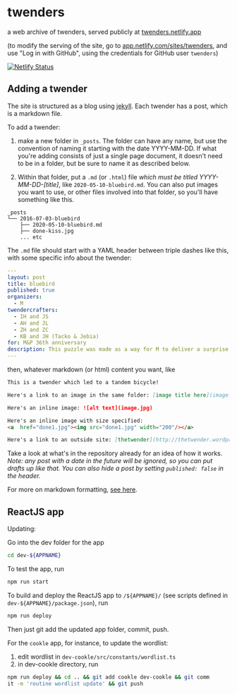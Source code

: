 # twenders
a web archive of twenders, served publicly at [twenders.netlify.app](https://twenders.netlify.app)

(to modify the serving of the site, go to [app.netlify.com/sites/twenders](https://app.netlify.com/sites/twenders), and use "Log in with GitHub", using the credentials for GitHub user `twenders`)

[![Netlify Status](https://api.netlify.com/api/v1/badges/e3537254-fb7f-4194-a066-fe5908744756/deploy-status)](https://app.netlify.com/sites/twenders/deploys)

## Adding a twender

The site is structured as a blog using [jekyll](https://jekyllrb.com/).  Each twender has a post, which is a markdown file.

To add a twender:

1. make a new folder in `_posts`. The folder can have any name, but use the convention of naming it starting with the date YYYY-MM-DD.  If what you're adding consists of just a single page document, it doesn't need to be in a folder, but be sure to name it as described below.

2. Within that folder, put a `.md` (or `.html`) file *which must be titled YYYY-MM-DD-[title]*, like `2020-05-10-bluebird.md`.  You can also put images you want to use, or other files involved into that folder, so you'll have something like this.

  ```
  _posts
  └── 2016-07-03-bluebird
      ├── 2020-05-10-bluebird.md
      ├── done-kiss.jpg
      ... etc
  ```

  The `.md` file should start with a YAML header between triple dashes like this, with some specific info about the twender:

  ```yaml
  ---
  layout: post
  title: bluebird
  published: true
  organizers: 
    - M
  twendercrafters:
    - IH and JS
    - AH and JL
    - ZH and ZC
    - KB and JH (Tacko & Jebia)
  for: M&P 36th anniversary
  description: This puzzle was made as a way for M to deliver a surprise anniversary present to P.
  ---
  ````

  then, whatever markdown (or html) content you want, like

  ```markdown
  This is a twender which led to a tandem bicycle!

  Here's a link to an image in the same folder: [image title here](image.jpg).

  Here's an inline image: ![alt text](image.jpg)

  Here's an inline image with size specified:
  <a  href="done1.jpg"><img src="done1.jpg" width="200"/></a>

  Here's a link to an outside site: [thetwender](http://thetwender.wordpress.com).
  ```

Take a look at what's in the repository already for an idea of how it works.  _Note: any post with a date in the future will be ignored, so you can put drafts up like that.  You can also hide a post by setting `published: false` in the header._

For more on markdown formatting, [see here](https://github.com/adam-p/markdown-here/wiki/Markdown-Cheatsheet).


## ReactJS app

Updating:

Go into the dev folder for the app
```bash
cd dev-${APPNAME}
```

To test the app, run
```bash
npm run start
```

To build and deploy the ReactJS app to `/${APPNAME}/` (see scripts defined in `dev-${APPNAME}/package.json`), run
```bash
npm run deploy
```

Then just git add the updated app folder, commit, push.

For the `cookle` app, for instance, to update the wordlist:

1. edit wordlist in `dev-cookle/src/constants/wordlist.ts`
2. in dev-cookle directory, run

  ```bash
  npm run deploy && cd .. && git add cookle dev-cookle && git comm
  it -m 'routine wordlist update' && git push
  ```
